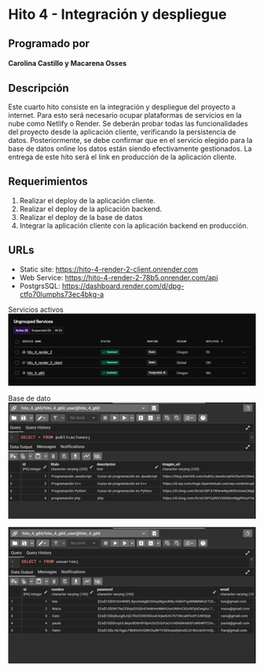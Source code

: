 # Hito 4 - Integración y despliegue

## Programado por

#### **Carolina Castillo y Macarena Osses**

## Descripción

Este cuarto hito consiste en la integración y despliegue del proyecto a internet.
Para esto será necesario ocupar plataformas de servicios en la nube como Netlify o Render.
Se deberán probar todas las funcionalidades del proyecto desde la aplicación cliente,
 verificando la persistencia de datos. Posteriormente, se debe confirmar que en el servicio
 elegido para la base de datos online los datos están siendo efectivamente gestionados.
La entrega de este hito será el link en producción de la aplicación cliente.

## Requerimientos

1. Realizar el deploy de la aplicación cliente. 
2. Realizar el deploy de la aplicación backend. 
3. Realizar el deploy de la base de datos 
4. Integrar la aplicación cliente con la aplicación backend en producción. 

## URLs
 - Static site: https://hito-4-render-2-client.onrender.com
 - Web Service: https://hito-4-render-2-78b5.onrender.com/api
 - PostgrsSQL: https://dashboard.render.com/d/dpg-ctfo70lumphs73ec4bkg-a

Servicios activos
 ![alt text](image.png)

Base de dato
![alt text](image-1.png)

![alt text](image-2.png)